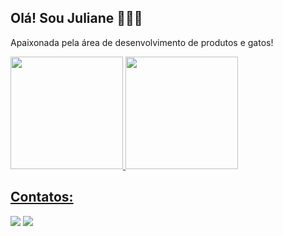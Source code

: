 ## Olá! Sou Juliane 👩🏼‍💻

Apaixonada pela área de desenvolvimento de produtos e gatos!

<div>
<a href="https://github.com/julianempeixer">
<img loading="lazy" height="180em" src="https://github-readme-stats.vercel.app/api/top-langs/?username=julianempeixer&layout=compact&langs_count=7&theme=dracula"/>
<img loading="lazy" height="180em" src="https://github-readme-stats.vercel.app/api?username=julianempeixer&show_icons=true&theme=dracula&include_all_commits=true&count_private=true"/>
</div>


## Contatos:

<div>
<a href="https://www.linkedin.com/in/julianepeixer/" target="_blank"><img loading="lazy" src="https://img.shields.io/badge/-LinkedIn-%230077B5?style=for-the-badge&logo=linkedin&logoColor=white" target="_blank"></a>
<a href="https://instagram.com/juliane_peixer" target="_blank"><img loading="lazy" src="https://img.shields.io/badge/-Instagram-%23E4405F?style=for-the-badge&logo=instagram&logoColor=white" target="_blank"></a>
